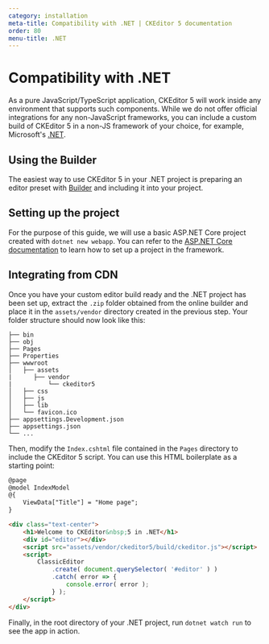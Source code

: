 ```yaml
---
category: installation
meta-title: Compatibility with .NET | CKEditor 5 documentation
order: 80
menu-title: .NET
---
```


# Compatibility with .NET

As a pure JavaScript/TypeScript application, CKEditor&nbsp;5 will work inside any environment that supports such components. While we do not offer official integrations for any non-JavaScript frameworks, you can include a custom build of CKEditor&nbsp;5 in a non-JS framework of your choice, for example, Microsoft's [.NET](https://dotnet.microsoft.com/).

## Using the Builder

The easiest way to use CKEditor&nbsp;5 in your .NET project is preparing an editor preset with [Builder](https://ckeditor.com/builder?redirect=docs) and including it into your project.

## Setting up the project

For the purpose of this guide, we will use a basic ASP.NET Core project created with `dotnet new webapp`. You can refer to the [ASP.NET Core documentation](https://learn.microsoft.com/en-us/aspnet/core/getting-started/?view=aspnetcore-7.0) to learn how to set up a project in the framework.

## Integrating from CDN

Once you have your custom editor build ready and the .NET project has been set up, extract the `.zip` folder obtained from the online builder and place it in the `assets/vendor` directory created in the previous step. Your folder structure should now look like this:

````plain
├── bin
├── obj
├── Pages
├── Properties
├── wwwroot
│   ├── assets
|      ├── vendor
|          └── ckeditor5
│   ├── css
│   ├── js
│   ├── lib
│   └── favicon.ico
├── appsettings.Development.json
├── appsettings.json
└── ...
````

Then, modify the `Index.cshtml` file contained in the `Pages` directory to include the CKEditor&nbsp;5 script. You can use this HTML boilerplate as a starting point:

```html
@page
@model IndexModel
@{
    ViewData["Title"] = "Home page";
}

<div class="text-center">
    <h1>Welcome to CKEditor&nbsp;5 in .NET</h1>
    <div id="editor"></div>
    <script src="assets/vendor/ckeditor5/build/ckeditor.js"></script>
    <script>
        ClassicEditor
            .create( document.querySelector( '#editor' ) )
            .catch( error => {
                console.error( error );
            } );
    </script>
</div>
```

Finally, in the root directory of your .NET project, run `dotnet watch run` to see the app in action.
